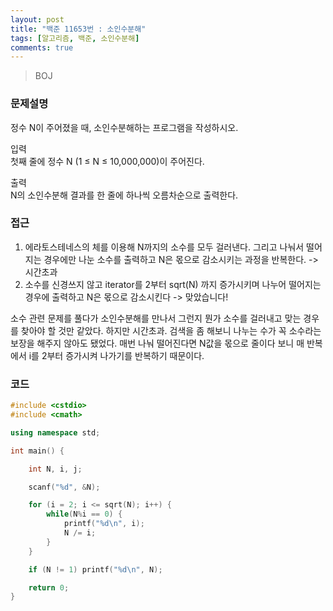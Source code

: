 ```yaml
---
layout: post
title: "백준 11653번 : 소인수분해"
tags: [알고리즘, 백준, 소인수분해]
comments: true
---
```


> BOJ  

### 문제설명  
정수 N이 주어졌을 때, 소인수분해하는 프로그램을 작성하시오.  

입력  
첫째 줄에 정수 N (1 ≤ N ≤ 10,000,000)이 주어진다.  

출력  
N의 소인수분해 결과를 한 줄에 하나씩 오름차순으로 출력한다.  

### 접근  
1. 에라토스테네스의 체를 이용해 N까지의 소수를 모두 걸러낸다. 그리고 나눠서 떨어지는 경우에만 나눈 소수를 출력하고 N은 몫으로 감소시키는 과정을 반복한다. -> 시간초과  
2. 소수를 신경쓰지 않고 iterator를 2부터 sqrt(N) 까지 증가시키며 나누어 떨어지는 경우에 출력하고 N은 몫으로 감소시킨다 -> 맞았습니다!  

소수 관련 문제를 풀다가 소인수분해를 만나서 그런지 뭔가 소수를 걸러내고 맞는 경우를 찾아야 할 것만 같았다. 하지만 시간초과. 검색을 좀 해보니 나누는 수가 꼭 소수라는 보장을 해주지 않아도 됐었다. 매번 나눠 떨어진다면 N값을 몫으로 줄이다 보니 매 반복에서 i를 2부터 증가시켜 나가기를 반복하기 때문이다.  

### 코드  
~~~c++
#include <cstdio>
#include <cmath>

using namespace std;

int main() {

    int N, i, j;

    scanf("%d", &N);

    for (i = 2; i <= sqrt(N); i++) {
        while(N%i == 0) {
            printf("%d\n", i);
            N /= i;
        }
    }

    if (N != 1) printf("%d\n", N);

    return 0;
}
~~~
